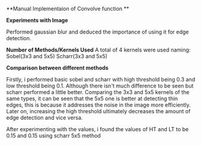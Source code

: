 ﻿**Manual Implementaion of Convolve function **

**Experiments with Image**

Performed gaussian blur and deduced the importance of using it for edge detection.

**Number of Methods/Kernels Used**
A total of 4 kernels were used naming:
Sobel(3x3 and 5x5)
Scharr(3x3 and 5x5)

**Comparison between different methods**

Firstly, i performed basic sobel and scharr with high threshold being 0.3 and low threshold being 0.1. Although there isn't much difference to be seen but scharr performed a little better.
Comparing the 3x3 and 5x5 kernels of the same types, it can be seen that the 5x5 one is better at detecting thin edges, this is because it addresses the noise in the image more efficiently.
Later on, increasing the high threshold ultimately decreases the amount of edge detection and vice versa.

After experimenting with the values, i found the values of HT and LT to be 0.15 and 0.15 using scharr 5x5 method

